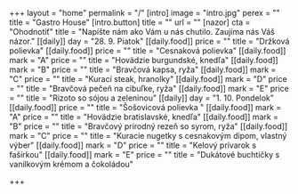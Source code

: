 +++
layout = "home"
permalink = "/"
[intro]
image = "intro.jpg"
perex = ""
title = "Gastro House"
[intro.button]
title = ""
url = ""
[nazor]
cta = "Ohodnotiť"
title = "Napíšte nám ako Vám u nás chutilo. Zaujíma nás Váš názor."
[[daily]]
day = "28. 9. Piatok"
[[daily.food]]
price = ""
title = "Držková polievka"
[[daily.food]]
price = ""
title = "Cesnaková polievka"
[[daily.food]]
mark = "A"
price = ""
title = "Hovädzie burgundské, knedľa"
[[daily.food]]
mark = "B"
price = ""
title = "Bravčová kapsa, ryža"
[[daily.food]]
mark = "C"
price = ""
title = "Kurací steak, hranolky"
[[daily.food]]
mark = "D"
price = ""
title = "Bravčová pečeň na cibuľke, ryža"
[[daily.food]]
mark = "E"
price = ""
title = "Rizoto so sójou a zeleninou"
[[daily]]
day = "1. 10. Pondelok"
[[daily.food]]
price = ""
title = "Šošovicová polievka "
[[daily.food]]
mark = "A"
price = ""
title = "Hovädzie bratislavské, knedľa"
[[daily.food]]
mark = "B"
price = ""
title = "Bravčový prírodný rezeň so syrom, ryža"
[[daily.food]]
mark = "C"
price = ""
title = "Kuracie nugetky s cesnakovým dipom, vlastný výber"
[[daily.food]]
mark = "D"
price = ""
title = "Kelový prívarok s fašírkou"
[[daily.food]]
mark = "E"
price = ""
title = "Dukátové buchtičky s vanilkovým krémom a čokoládou"

+++
